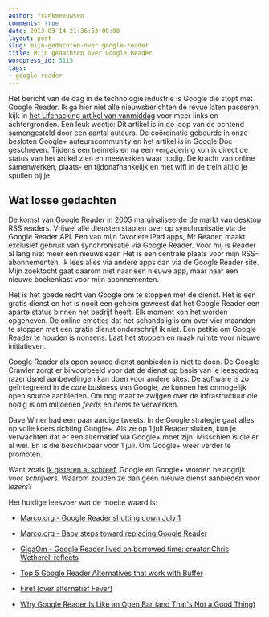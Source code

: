 ```yaml
---
author: frankmeeuwsen
comments: true
date: 2013-03-14 21:36:53+00:00
layout: post
slug: mijn-gedachten-over-google-reader
title: Mijn gedachten over Google Reader
wordpress_id: 3115
tags:
- google reader
---
```


Het bericht van de dag in de technologie industrie is Google die stopt met Google Reader. Ik ga hier niet alle nieuwsberichten de revue laten passeren, kijk in [het Lifehacking artikel van vanmiddag](http://lifehacking.nl/algemeen/google-reader-alternatief/) voor meer links en achtergronden. Een leuk weetje: Dit artikel is in de loop van de ochtend samengesteld door een aantal auteurs. De coördinatie gebeurde in onze besloten Google+ auteurscommunity en het artikel is in Google Doc geschreven. Tijdens een treinreis en na een vergadering kon ik direct de status van het artikel zien en meewerken waar nodig. De kracht van online samenwerken, plaats- en tijdonafhankelijk en met wifi in de trein altijd je spullen bij je.


## Wat losse gedachten


De komst van Google Reader in 2005 marginaliseerde de markt van desktop RSS readers. Vrijwel alle diensten stapten over op synchronisatie via de Google Reader API. Een van mijn favoriete iPad apps, Mr Reader, maakt exclusief gebruik van synchronisatie via Google Reader.
Voor mij is Reader al lang niet meer een nieuwslezer. Het is een centrale plaats voor mijn RSS-abonnementen. Ik lees alles via andere apps dan via de Google Reader site. Mijn zoektocht gaat daarom niet naar een nieuwe app, maar naar een nieuwe boekenkast voor mijn abonnementen.

Het is het goede recht van Google om te stoppen met de dienst. Het is een gratis dienst en het is nooit een geheim geweest dat het Google Reader een aparte status binnen het bedrijf heeft. Elk moment kon het worden opgeheven. De online emoties dat het schandalig is om over vier maanden te stoppen met een gratis dienst onderschrijf ik niet. Een petitie om Google Reader te houden is nonsens. Laat het stoppen en maak ruimte voor nieuwe initiatieven.

Google Reader als open source dienst aanbieden is niet te doen. De Google Crawler zorgt er bijvoorbeeld voor dat de dienst op basis van je leesgedrag razendsnel aanbevelingen kan doen voor andere sites. De software is zó geïntegreerd in de _core_ business van Google, ze kunnen het onmogelijk open source aanbieden. Om nog maar te zwijgen over de infrastructuur die nodig is om miljoenen _feeds_ en _items_ te verwerken.

Dave Winer had een paar aardige tweets. In de Google strategie gaat alles op volle koers richting Google+. Als ze op 1 juli Reader sluiten, kun je verwachten dat er een alternatief via Google+ moet zijn. Misschien is die er al wel. En is die beschikbaar vóór 1 juli. Om Google+ weer verder te promoten.

Want zoals [ik gisteren al schreef](/google-author-rank-en-authorship-markup/), Google en Google+ worden belangrijk voor _schrijvers_. Waarom zouden ze dan geen nieuwe dienst aanbieden voor _lezers_?

Het huidige leesvoer wat de moeite waard is:



	
  * [Marco.org - Google Reader shutting down July 1](http://www.marco.org/2013/03/13/google-reader-sunset)

	
  * [Marco.org - Baby steps toward replacing Google Reader](http://www.marco.org/2013/03/14/baby-steps-replacing-google-reader)

	
  * [GigaOm - Google Reader lived on borrowed time: creator Chris Wetherell reflects](http://gigaom.com/2013/03/13/chris-wetherll-google-reader/)

	
  * [Top 5 Google Reader Alternatives that work with Buffer](http://blog.bufferapp.com/top-5-google-reader-alternatives-that-work-with-buffer)

	
  * [Fire! (over alternatief Fever)](http://shauninman.com/archive/2013/03/14/fire)

	
  * [Why Google Reader Is Like an Open Bar (and That's Not a Good Thing)](https://plus.google.com/u/0/115630079405940076652/posts/2SKAtawA7Co)



